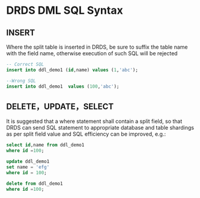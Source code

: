 # DRDS DML SQL Syntax

## INSERT
Where the split table is inserted in DRDS, be sure to suffix the table name with the field name, otherwise execution of such SQL will be rejected
```SQL
-- Correct SQL
insert into ddl_demo1 (id,name) values (1,'abc');

--Wrong SQL
insert into ddl_demo1  values (100,'abc');
```

## DELETE，UPDATE，SELECT
It is suggested that a where statement shall contain a split field, so that DRDS can send SQL statement to appropriate database and table shardings as per split field value and SQL efficiency can be improved, e.g.:
```SQL
select id,name from ddl_demo1
where id =100;

update ddl_demo1
set name = 'efg'
where id = 100;

delete from ddl_demo1
where id =100;
```


